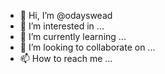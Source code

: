 - 👋 Hi, I’m @odayswead
- 👀 I’m interested in ...
- 🌱 I’m currently learning ...
- 💞️ I’m looking to collaborate on ...
- 📫 How to reach me ...

<!---
odayswead/odayswead is a ✨ special ✨ repository because its `README.md` (this file) appears on your GitHub profile.
You can click the Preview link to take a look at your changes.
--->
